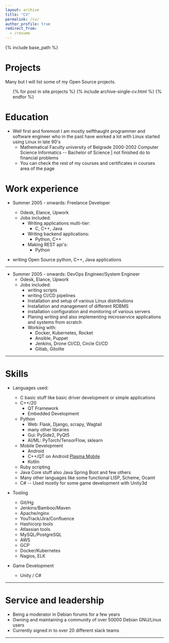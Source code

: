 ```yaml
---
layout: archive
title: "CV"
permalink: /cv/
author_profile: true
redirect_from:
  - /resume
---
```


{% include base_path %}

Projects
======
Many but I will list some of my Open Source projects.  

  <ul>{% for post in site.projects %}
    {% include archive-single-cv.html %}
  {% endfor %}</ul>
  
Education
======
* Well first and foremost I am mostly selfthaught programmer and software engineer
  who in the past have worked a lot with Linux started using Linux in late 90's
  * Mathematical Faculty university of Belgrade 2000-2002
    Computer Science Informatics -- Bachelor of Science | not finished do to financial problems
  * You can check the rest of my courses and certificates in courses area of the page

Work experience
======
* Summer 2005 - onwards: Freelance Developer
  * Odesk, Elance, Upwork
  * Jobs included: 
    * Writing applications multi-tier:
        * C, C++, Java
    * Writing backend applications:
        * Python, C++ 
    * Making REST api's:
        * Python
    
* writing Open Source python, C++, Java applications

    
---

* Summer 2005 - onwards: DevOps Engineer/System Engineer
  * Odesk, Elance, Upwork
  * Jobs included:
    * writing scripts
    * writing CI/CD pipelines
    * Installation and setup of various Linux distributions
    * Installation and management of different RDBMS 
    * installation configuration and monitoring of various servers
    * Planing writing and also implementing microservice applications and systems from scratch
    * Working with:
        * Docker, Kubernetes, Rocket
        * Ansible, Puppet
        * Jenkins, Drone CI/CD, Circle CI/CD
        * Gitlab, Gitolite
    
      
---

Skills
======
* Languages used:
    * C basic stuff like basic driver development or simple applications
    * C++/20
        * QT Framework
        * Embedded Development
    * Python
        * Web: Flask, Django, scrapy, Wagtail 
        * many other libraries
        * Gui: PySide2, PyQt5
        * AI/ML: PyTorch/TensorFlow, sklearn
    * Mobile Development
        * Android
        * C++/QT on Android [Plasma Mobile](https://www.plasma-mobile.org/)
        * Kotlin
    * Ruby scripting
    * Java Core stuff also Java Spring Boot and few others
    * Many other languages like some functional LISP, Scheme, Ocaml 
    * C# -- Used mostly for some game development with Unity3d

* Tooling
  * Git/Hg
  * Jenkins/Bamboo/Maven
  * Apache/nginx
  * YouTrack/Jira/Confluence
  * Hashicorp tools
  * Atlassian tools
  * MySQL/PostgreSQL
  * AWS
  * GCP
  * Docker/Kubernetes
  * Nagios, ELK

* Game Development
  * Unity / C#  

---

Service and leadership
======
* Being a moderator in Debian forums for a few years
* Owning and maintaining a community of over 50000 Debian GNU/Linux users
* Currently signed in to over 20 different slack teams

---